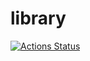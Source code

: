 # library

[![Actions Status](https://github.com/imsuck/library/workflows/verify/badge.svg)](https://github.com/imsuck/library/actions)
